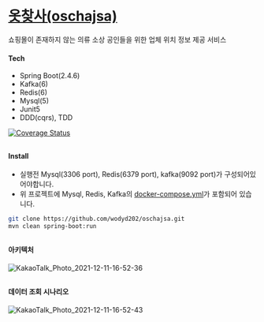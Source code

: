 #  <a href="https://wodyd202.github.io/oschajsa/oschajsa.html">옷찾사(oschajsa)</a>
쇼핑몰이 존재하지 않는 의류 소상 공인들을 위한 업체 위치 정보 제공 서비스


#### Tech
- Spring Boot(2.4.6)
- Kafka(6)
- Redis(6)
- Mysql(5)
- Junit5
- DDD(cqrs), TDD

<a href="https://coveralls.io/github/wodyd202/oschajsa"><img src="https://coveralls.io/repos/github/wodyd202/oschajsa/badge.svg" alt="Coverage Status" /></a>

##

#### Install
* 실행전 Mysql(3306 port), Redis(6379 port), kafka(9092 port)가 구성되어있어야합니다.
* 위 프로젝트에 Mysql, Redis, Kafka의 <a href ="https://github.com/wodyd202/oschajsa/tree/master/docker">docker-compose.yml</a>가 포함되어 있습니다.

```sh
git clone https://github.com/wodyd202/oschajsa.git
mvn clean spring-boot:run
```
##
#### 아키텍처

![KakaoTalk_Photo_2021-12-11-16-52-36](https://user-images.githubusercontent.com/77535935/145974645-25cce457-a481-4dc1-b918-11fdd1c896e9.jpeg)

##
#### 데이터 조회 시나리오

![KakaoTalk_Photo_2021-12-11-16-52-43](https://user-images.githubusercontent.com/77535935/145975491-baf5597a-16d6-45ee-ac2a-db2ffc3b1708.jpeg)
